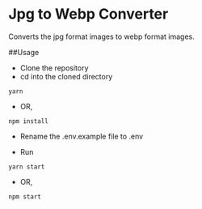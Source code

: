 # Jpg to Webp Converter
Converts the jpg format images to webp format images.

##Usage
* Clone the repository
* cd into the cloned directory
```
yarn
```
* OR,
```
npm install
```
* Rename the .env.example file to .env

* Run
```
yarn start
```
* OR,
```
npm start
```